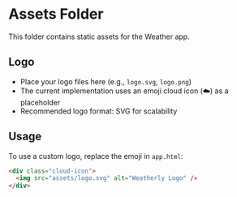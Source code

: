 # Assets Folder

This folder contains static assets for the Weather app.

## Logo
- Place your logo files here (e.g., `logo.svg`, `logo.png`)
- The current implementation uses an emoji cloud icon (☁️) as a placeholder
- Recommended logo format: SVG for scalability

## Usage
To use a custom logo, replace the emoji in `app.html`:
```html
<div class="cloud-icon">
  <img src="assets/logo.svg" alt="Weatherly Logo" />
</div>
```
